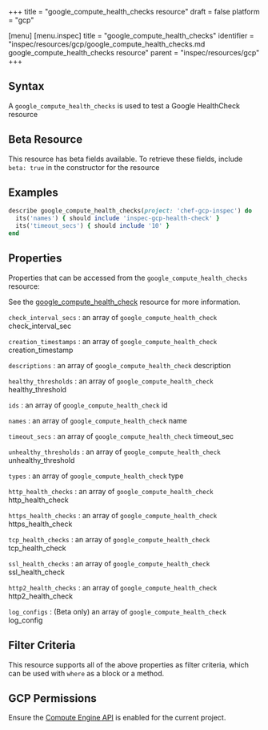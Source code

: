 +++
title = "google_compute_health_checks resource"
draft = false
platform = "gcp"

[menu]
  [menu.inspec]
    title = "google_compute_health_checks"
    identifier = "inspec/resources/gcp/google_compute_health_checks.md google_compute_health_checks resource"
    parent = "inspec/resources/gcp"
+++

## Syntax

A `google_compute_health_checks` is used to test a Google HealthCheck resource

## Beta Resource

This resource has beta fields available. To retrieve these fields, include `beta: true` in the constructor for the resource

## Examples

```ruby
describe google_compute_health_checks(project: 'chef-gcp-inspec') do
  its('names') { should include 'inspec-gcp-health-check' }
  its('timeout_secs') { should include '10' }
end
```

## Properties

Properties that can be accessed from the `google_compute_health_checks` resource:

See the [google_compute_health_check](/inspec/resources/google_compute_health_check/#properties) resource for more information.

`check_interval_secs`
: an array of `google_compute_health_check` check_interval_sec

`creation_timestamps`
: an array of `google_compute_health_check` creation_timestamp

`descriptions`
: an array of `google_compute_health_check` description

`healthy_thresholds`
: an array of `google_compute_health_check` healthy_threshold

`ids`
: an array of `google_compute_health_check` id

`names`
: an array of `google_compute_health_check` name

`timeout_secs`
: an array of `google_compute_health_check` timeout_sec

`unhealthy_thresholds`
: an array of `google_compute_health_check` unhealthy_threshold

`types`
: an array of `google_compute_health_check` type

`http_health_checks`
: an array of `google_compute_health_check` http_health_check

`https_health_checks`
: an array of `google_compute_health_check` https_health_check

`tcp_health_checks`
: an array of `google_compute_health_check` tcp_health_check

`ssl_health_checks`
: an array of `google_compute_health_check` ssl_health_check

`http2_health_checks`
: an array of `google_compute_health_check` http2_health_check

`log_configs`
: (Beta only) an array of `google_compute_health_check` log_config

## Filter Criteria

This resource supports all of the above properties as filter criteria, which can be used
with `where` as a block or a method.

## GCP Permissions

Ensure the [Compute Engine API](https://console.cloud.google.com/apis/library/compute.googleapis.com/) is enabled for the current project.
